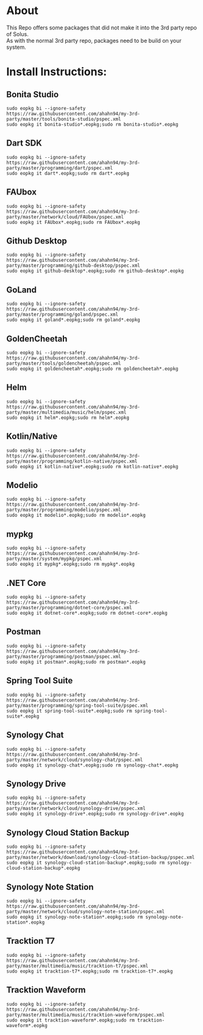 # About
This Repo offers some packages that did not make it into the 3rd party repo of Solus.  
As with the normal 3rd party repo, packages need to be build on your system.

# Install Instructions:  

## Bonita Studio  
```
sudo eopkg bi --ignore-safety https://raw.githubusercontent.com/ahahn94/my-3rd-party/master/tools/bonita-studio/pspec.xml
sudo eopkg it bonita-studio*.eopkg;sudo rm bonita-studio*.eopkg
```

## Dart SDK  
```
sudo eopkg bi --ignore-safety https://raw.githubusercontent.com/ahahn94/my-3rd-party/master/programming/dart/pspec.xml
sudo eopkg it dart*.eopkg;sudo rm dart*.eopkg
```

## FAUbox  
```
sudo eopkg bi --ignore-safety https://raw.githubusercontent.com/ahahn94/my-3rd-party/master/network/cloud/FAUbox/pspec.xml
sudo eopkg it FAUbox*.eopkg;sudo rm FAUbox*.eopkg
```

## Github Desktop  
```
sudo eopkg bi --ignore-safety https://raw.githubusercontent.com/ahahn94/my-3rd-party/master/programming/github-desktop/pspec.xml
sudo eopkg it github-desktop*.eopkg;sudo rm github-desktop*.eopkg
```

## GoLand  
```
sudo eopkg bi --ignore-safety https://raw.githubusercontent.com/ahahn94/my-3rd-party/master/programming/goland/pspec.xml
sudo eopkg it goland*.eopkg;sudo rm goland*.eopkg
```

## GoldenCheetah  
```
sudo eopkg bi --ignore-safety https://raw.githubusercontent.com/ahahn94/my-3rd-party/master/tools/goldencheetah/pspec.xml
sudo eopkg it goldencheetah*.eopkg;sudo rm goldencheetah*.eopkg
```

## Helm  
```
sudo eopkg bi --ignore-safety https://raw.githubusercontent.com/ahahn94/my-3rd-party/master/multimedia/music/helm/pspec.xml
sudo eopkg it helm*.eopkg;sudo rm helm*.eopkg
```

## Kotlin/Native  
```
sudo eopkg bi --ignore-safety https://raw.githubusercontent.com/ahahn94/my-3rd-party/master/programming/kotlin-native/pspec.xml
sudo eopkg it kotlin-native*.eopkg;sudo rm kotlin-native*.eopkg
```

## Modelio  
```
sudo eopkg bi --ignore-safety https://raw.githubusercontent.com/ahahn94/my-3rd-party/master/programming/modelio/pspec.xml
sudo eopkg it modelio*.eopkg;sudo rm modelio*.eopkg
```

## mypkg  
```
sudo eopkg bi --ignore-safety https://raw.githubusercontent.com/ahahn94/my-3rd-party/master/system/mypkg/pspec.xml
sudo eopkg it mypkg*.eopkg;sudo rm mypkg*.eopkg
```

## .NET Core  
```
sudo eopkg bi --ignore-safety https://raw.githubusercontent.com/ahahn94/my-3rd-party/master/programming/dotnet-core/pspec.xml
sudo eopkg it dotnet-core*.eopkg;sudo rm dotnet-core*.eopkg
```

## Postman  
```
sudo eopkg bi --ignore-safety https://raw.githubusercontent.com/ahahn94/my-3rd-party/master/programming/postman/pspec.xml
sudo eopkg it postman*.eopkg;sudo rm postman*.eopkg
```

## Spring Tool Suite  
```
sudo eopkg bi --ignore-safety https://raw.githubusercontent.com/ahahn94/my-3rd-party/master/programming/spring-tool-suite/pspec.xml
sudo eopkg it spring-tool-suite*.eopkg;sudo rm spring-tool-suite*.eopkg
```

## Synology Chat
```
sudo eopkg bi --ignore-safety https://raw.githubusercontent.com/ahahn94/my-3rd-party/master/network/cloud/synology-chat/pspec.xml
sudo eopkg it synology-chat*.eopkg;sudo rm synology-chat*.eopkg
```

## Synology Drive
```
sudo eopkg bi --ignore-safety https://raw.githubusercontent.com/ahahn94/my-3rd-party/master/network/cloud/synology-drive/pspec.xml
sudo eopkg it synology-drive*.eopkg;sudo rm synology-drive*.eopkg
```

## Synology Cloud Station Backup  
```
sudo eopkg bi --ignore-safety https://raw.githubusercontent.com/ahahn94/my-3rd-party/master/network/download/synology-cloud-station-backup/pspec.xml
sudo eopkg it synology-cloud-station-backup*.eopkg;sudo rm synology-cloud-station-backup*.eopkg
```

## Synology Note Station
```
sudo eopkg bi --ignore-safety https://raw.githubusercontent.com/ahahn94/my-3rd-party/master/network/cloud/synology-note-station/pspec.xml
sudo eopkg it synology-note-station*.eopkg;sudo rm synology-note-station*.eopkg
```

## Tracktion T7 
```
sudo eopkg bi --ignore-safety https://raw.githubusercontent.com/ahahn94/my-3rd-party/master/multimedia/music/tracktion-t7/pspec.xml
sudo eopkg it tracktion-t7*.eopkg;sudo rm tracktion-t7*.eopkg
```

## Tracktion Waveform
```
sudo eopkg bi --ignore-safety https://raw.githubusercontent.com/ahahn94/my-3rd-party/master/multimedia/music/tracktion-waveform/pspec.xml
sudo eopkg it tracktion-waveform*.eopkg;sudo rm tracktion-waveform*.eopkg
```
